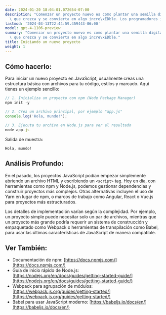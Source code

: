 ```yaml
---
date: 2024-01-20 18:04:01.072654-07:00
description: "Comenzar un proyecto nuevo es como plantar una semilla digital, esperando\
  \ que crezca y se convierta en algo incre\xEDble. Los programadores iniciamos\u2026"
lastmod: '2024-03-13T22:44:59.459443-06:00'
model: gpt-4-1106-preview
summary: "Comenzar un proyecto nuevo es como plantar una semilla digital, esperando\
  \ que crezca y se convierta en algo incre\xEDble."
title: Iniciando un nuevo proyecto
weight: 1
---
```


## Cómo hacerlo:
Para iniciar un nuevo proyecto en JavaScript, usualmente creas una estructura básica con archivos para tu código, estilos y marcado. Aquí tienes un ejemplo sencillo:

```Javascript
// 1. Inicializa un proyecto con npm (Node Package Manager)
npm init -y

// 2. Crea un archivo principal, por ejemplo "app.js"
console.log('Hola, mundo!');

// 3. Ejecuta tu archivo en Node.js para ver el resultado
node app.js
```

Salida de muestra:

```
Hola, mundo!
```

## Análisis Profundo:
En el pasado, los proyectos JavaScript podían empezar simplemente abriendo un archivo HTML y escribiendo un `<script>` tag. Hoy en día, con herramientas como npm y Node.js, podemos gestionar dependencias y construir proyectos más complejos. Otras alternativas incluyen el uso de Yarn en lugar de npm, o marcos de trabajo como Angular, React o Vue.js para proyectos más estructurados.

Los detalles de implementación varían según la complejidad. Por ejemplo, un proyecto simple puede necesitar solo un par de archivos, mientras que un proyecto más grande podría requerir un sistema de construcción y empaquetado como Webpack o herramientas de transpilación como Babel, para usar las últimas características de JavaScript de manera compatible.

## Ver También:
- Documentación de npm: [https://docs.npmjs.com/](https://docs.npmjs.com/)
- Guía de inicio rápido de Node.js: [https://nodejs.org/en/docs/guides/getting-started-guide/](https://nodejs.org/en/docs/guides/getting-started-guide/)
- Webpack para agrupación de módulos: [https://webpack.js.org/guides/getting-started/](https://webpack.js.org/guides/getting-started/)
- Babel para usar JavaScript moderno: [https://babeljs.io/docs/en/](https://babeljs.io/docs/en/)
